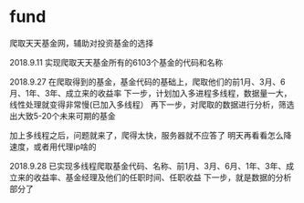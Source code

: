 # fund
爬取天天基金网，辅助对投资基金的选择

2018.9.11
实现爬取天天基金所有的6103个基金的代码和名称

2018.9.27
在爬取得到的基金，基金代码的基础上，爬取他们的前1月、3月、6月、1年、3年、成立来的收益率
下一步，计划加入多进程多线程，数据量一大，线性处理就变得非常慢(已加入多线程）
再下一步，对爬取的数据进行分析，筛选出大致5-20个未来可期的基金

加上多线程之后，问题就来了，爬得太快，服务器就不应答了
明天再看看怎么降速度，或者用代理ip啥的

2018.9.28
已实现多线程爬取基金代码、名称、前1月、3月、6月、1年、3年、成立来的收益率、基金经理及他们的任职时间、任职收益
下一步，就是数据的分析部分了
